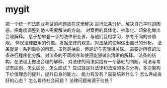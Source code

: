 # mygit
把一个统一司法职业考试的问题放在这里解决
进行法条分析。解决自己平时的困惑。把角度调整到他人需要解决的方向。
对案例的具体化、抽象化、印象化做出合理解释。
急于想攀登一步的法律职业者，与他们互相学习，参考不同的价值观。
体现法律应用的价值。发掘法律的观念。对法条的使用做出自己的分析。
法条就是一系列事物的再现，虽然是抽象，但是却与实际相关联。
需要对所有的法条进行程序化分解。对法条的不同顺序和使用能够做出清晰的解释。
法条的结构，在法理上做出合理的解释。
对法律的司法实践有一个基础的判断。司法与考试有区别，怎么区分，怎么应试？
应试就是对法律和法理的多次分析，多次架构下价值理念的提升，提升自身的能力。
能力有没有？需要培养什么？
怎么养成良好的心态？
怎么看待社会问题？
法律问题来源于何处？
